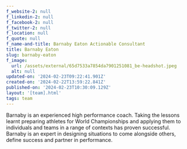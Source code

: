 ```yaml
---
f_website-2: null
f_linkedin-2: null
f_facebook-2: null
f_twitter-2: null
f_location: null
f_quote: null
f_name-and-title: Barnaby Eaton Actionable Consultant
title: Barnaby Eaton
slug: barnaby-eaton
f_image:
  url: /assets/external/65d7533a7854da7901251081_be-headshot.jpeg
  alt: null
updated-on: '2024-02-23T09:22:41.901Z'
created-on: '2024-02-22T13:59:22.841Z'
published-on: '2024-02-23T10:30:09.129Z'
layout: '[team].html'
tags: team
---
```


Barnaby is an experienced high performance coach. Taking the lessons learnt preparing athletes for World Championships and applying them to individuals and teams in a range of contexts has proven successful. Barnaby is an expert in designing situations to come alongside others, define success and partner in performance.
